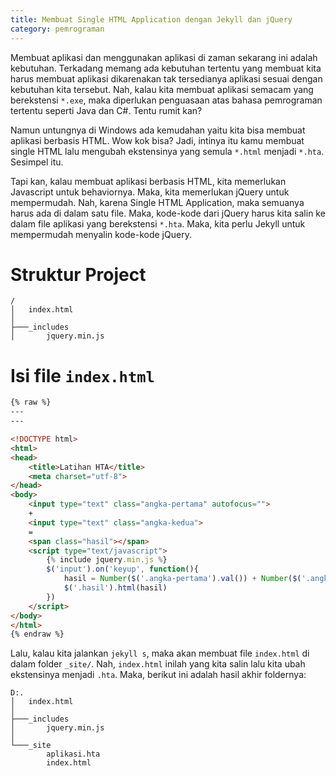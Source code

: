 ```yaml
---
title: Membuat Single HTML Application dengan Jekyll dan jQuery
category: pemrograman
---
```


Membuat aplikasi dan menggunakan aplikasi di zaman sekarang ini adalah kebutuhan. Terkadang memang ada kebutuhan tertentu yang membuat kita harus membuat aplikasi dikarenakan tak tersedianya aplikasi sesuai dengan kebutuhan kita tersebut. Nah, kalau kita membuat aplikasi semacam yang berekstensi `*.exe`, maka diperlukan penguasaan atas bahasa pemrograman tertentu seperti Java dan C#. Tentu rumit kan?

Namun untungnya di Windows ada kemudahan yaitu kita bisa membuat aplikasi berbasis HTML. Wow kok bisa? Jadi, intinya itu kamu membuat single HTML lalu mengubah ekstensinya yang semula `*.html` menjadi `*.hta`. Sesimpel itu.

Tapi kan, kalau membuat aplikasi berbasis HTML, kita memerlukan Javascript untuk behaviornya. Maka, kita memerlukan jQuery untuk mempermudah. Nah, karena Single HTML Application, maka semuanya harus ada di dalam satu file. Maka, kode-kode dari jQuery harus kita salin ke dalam file aplikasi yang berekstensi `*.hta`. Maka, kita perlu Jekyll untuk mempermudah menyalin kode-kode jQuery.

# Struktur Project

```
/
│   index.html
│
├───_includes
│       jquery.min.js
```

# Isi file `index.html`

```html
{% raw %}
---
---

<!DOCTYPE html>
<html>
<head>
	<title>Latihan HTA</title>
	<meta charset="utf-8">
</head>
<body>
	<input type="text" class="angka-pertama" autofocus="">
	+
	<input type="text" class="angka-kedua">
	=
	<span class="hasil"></span>
	<script type="text/javascript">
		{% include jquery.min.js %}
		$('input').on('keyup', function(){
			hasil = Number($('.angka-pertama').val()) + Number($('.angka-kedua').val())
			$('.hasil').html(hasil)
		})
	</script>
</body>
</html>
{% endraw %}
```

Lalu, kalau kita jalankan `jekyll s`, maka akan membuat file `index.html` di dalam folder `_site/`. Nah, `index.html` inilah yang kita salin lalu kita ubah ekstensinya menjadi `.hta`. Maka, berikut ini adalah hasil akhir foldernya:

```
D:.
│   index.html
│
├───_includes
│       jquery.min.js
│
└───_site
        aplikasi.hta
        index.html
```
